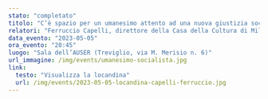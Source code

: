 ```yaml
---
stato: "completato"
titolo: "C’è spazio per un umanesimo attento ad una nuova giustizia sociale?"
relatori: "Ferruccio Capelli, direttore della Casa della Cultura di Milano"
data_evento: "2023-05-05"
ora_evento: "20:45"
luogo: "Sala dell’AUSER (Treviglio, via M. Merisio n. 6)"
url_immagine: /img/events/umanesimo-socialista.jpg
link:
  testo: "Visualizza la locandina"
  url: /img/events/2023-05-05-locandina-capelli-ferruccio.jpg
---
```

